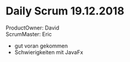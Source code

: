 # Daily Scrum 19.12.2018
ProductOwner: David  
ScrumMaster: Eric

* gut voran gekommen
* Schwierigkeiten mit JavaFx